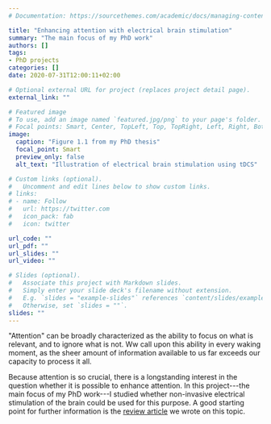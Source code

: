 ```yaml
---
# Documentation: https://sourcethemes.com/academic/docs/managing-content/

title: "Enhancing attention with electrical brain stimulation"
summary: "The main focus of my PhD work"
authors: []
tags: 
- PhD projects
categories: []
date: 2020-07-31T12:00:11+02:00

# Optional external URL for project (replaces project detail page).
external_link: ""

# Featured image
# To use, add an image named `featured.jpg/png` to your page's folder.
# Focal points: Smart, Center, TopLeft, Top, TopRight, Left, Right, BottomLeft, Bottom, BottomRight.
image:
  caption: "Figure 1.1 from my PhD thesis"
  focal_point: Smart
  preview_only: false
  alt_text: "Illustration of electrical brain stimulation using tDCS"

# Custom links (optional).
#   Uncomment and edit lines below to show custom links.
# links:
# - name: Follow
#   url: https://twitter.com
#   icon_pack: fab
#   icon: twitter

url_code: ""
url_pdf: ""
url_slides: ""
url_video: ""

# Slides (optional).
#   Associate this project with Markdown slides.
#   Simply enter your slide deck's filename without extension.
#   E.g. `slides = "example-slides"` references `content/slides/example-slides.md`.
#   Otherwise, set `slides = ""`.
slides: ""
---
```


"Attention" can be broadly characterized as the ability to focus on what is relevant, and to ignore what is not. Ww call upon this ability in every waking moment, as the sheer amount of information available to us far exceeds our capacity to process it all.

Because attention is so crucial, there is a longstanding interest in the question whether it is possible to enhance attention. In this project---the main focus of my PhD work---I studied whether non-invasive electrical stimulation of the brain could be used for this purpose. A good starting point for further information is the [review article](../../publication/review-tes-attention/) we wrote on this topic.
